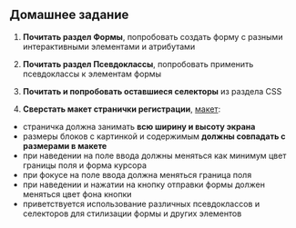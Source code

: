 ## Домашнее задание

1. **Почитать раздел Формы**, попробовать создать форму с разными интерактивными элементами и атрибутами

2. **Почитать раздел Псевдоклассы**, попробовать применить псевдоклассы к элементам формы

3. **Почитать и попробовать оставшиеся селекторы** из раздела CSS

4. **Сверстать макет странички регистрации**, [макет](https://www.figma.com/design/EgZgS5TJMnQ1IbAfJanJNd/Forms?node-id=1-3&t=G0L7K2FTHYs6mLHU-1):
  - страничка должна занимать **всю ширину и высоту экрана**
  - размеры блоков с картинкой и содержимым **должны совпадать с размерами в макете**
  - при наведении на поле ввода должны меняться как минимум цвет границы поля и форма курсора
  - при фокусе на поле ввода должна меняться граница поля
  - при наведении и нажатии на кнопку отправки формы должен меняться цвет фона кнопки
  - приветствуется использование различных псевдоклассов и селекторов для стилизации формы и других элементов